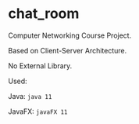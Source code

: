 # chat_room
Computer Networking Course Project.

Based on Client-Server Architecture.

No External Library.

Used:

Java: `java 11`

JavaFX: `javaFX 11`

